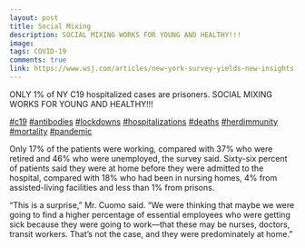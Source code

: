 ```yaml
---
layout: post
title: Social Mixing
description: SOCIAL MIXING WORKS FOR YOUNG AND HEALTHY!!!
image: 
tags: COVID-19
comments: true
link: https://www.wsj.com/articles/new-york-survey-yields-new-insights-into-whos-getting-infected-with-covid-19-11588800575
---
```

ONLY 1% of NY C19 hospitalized cases are prisoners. SOCIAL MIXING WORKS
FOR YOUNG AND HEALTHY!!!

[\#c19](https://www.google.com/url?q=https%3A%2F%2Fwww.linkedin.com%2Ffeed%2Fhashtag%2F%3Fkeywords%3Dc19%26highlightedUpdateUrns%3Durn%253Ali%253Aactivity%253A6664157137750634497&sa=D&sntz=1&usg=AFQjCNEB5vBDcKb549_gRb-BCsdIpi1jyA)
[\#antibodies](https://www.google.com/url?q=https%3A%2F%2Fwww.linkedin.com%2Ffeed%2Fhashtag%2F%3Fkeywords%3Dantibodies%26highlightedUpdateUrns%3Durn%253Ali%253Aactivity%253A6664157137750634497&sa=D&sntz=1&usg=AFQjCNGY9XQfPyaMo55ttuNEl594ECnt8Q)
[\#lockdowns](https://www.google.com/url?q=https%3A%2F%2Fwww.linkedin.com%2Ffeed%2Fhashtag%2F%3Fkeywords%3Dlockdowns%26highlightedUpdateUrns%3Durn%253Ali%253Aactivity%253A6664157137750634497&sa=D&sntz=1&usg=AFQjCNHLpvCNpyF96anGqAA5lMO8ksf-nQ)
[\#hospitalizations](https://www.google.com/url?q=https%3A%2F%2Fwww.linkedin.com%2Ffeed%2Fhashtag%2F%3Fkeywords%3Dhospitalizations%26highlightedUpdateUrns%3Durn%253Ali%253Aactivity%253A6664157137750634497&sa=D&sntz=1&usg=AFQjCNG3YMoaqbaqQZLTN5zsr-2dA63RRw)
[\#deaths](https://www.google.com/url?q=https%3A%2F%2Fwww.linkedin.com%2Ffeed%2Fhashtag%2F%3Fkeywords%3Ddeaths%26highlightedUpdateUrns%3Durn%253Ali%253Aactivity%253A6664157137750634497&sa=D&sntz=1&usg=AFQjCNHQ8wUXvGEJuKzXJZftWKA8G_KTVQ)
[\#herdimmunity](https://www.google.com/url?q=https%3A%2F%2Fwww.linkedin.com%2Ffeed%2Fhashtag%2F%3Fkeywords%3Dherdimmunity%26highlightedUpdateUrns%3Durn%253Ali%253Aactivity%253A6664157137750634497&sa=D&sntz=1&usg=AFQjCNEO3ISiWckU8VUMfVOekxf8efKE7Q)
[\#mortality](https://www.google.com/url?q=https%3A%2F%2Fwww.linkedin.com%2Ffeed%2Fhashtag%2F%3Fkeywords%3Dmortality%26highlightedUpdateUrns%3Durn%253Ali%253Aactivity%253A6664157137750634497&sa=D&sntz=1&usg=AFQjCNHY3DTdUGiU3NeBE7Jvw29HqxjYjQ)
[\#pandemic](https://www.google.com/url?q=https%3A%2F%2Fwww.linkedin.com%2Ffeed%2Fhashtag%2F%3Fkeywords%3Dpandemic%26highlightedUpdateUrns%3Durn%253Ali%253Aactivity%253A6664157137750634497&sa=D&sntz=1&usg=AFQjCNFi_-qw9oGea_SkwGEI4mD49hNL2A)

Only 17% of the patients were working, compared with 37% who were retired and 46% who were unemployed, the survey said. Sixty-six percent of patients said they were at home before they were admitted to the hospital, compared with 18% who had been in nursing homes, 4% from assisted-living facilities and less than 1% from prisons.

“This is a surprise,” Mr. Cuomo said. “We were thinking that maybe we were going to find a higher percentage of essential employees who were getting sick because they were going to work—that these may be nurses, doctors, transit workers. That’s not the case, and they were predominately at home.”
